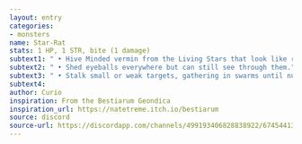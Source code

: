 ```yaml
---
layout: entry
categories:
- monsters 
name: Star-Rat
stats: 1 HP, 1 STR, bite (1 damage)
subtext1: " • Hive Minded vermin from the Living Stars that look like rats with clusters of eyes and starry hide."
subtext2: " • Shed eyeballs everywhere but can still see through them."
subtext3: " • Stalk small or weak targets, gathering in swarms until numerous enough to attack."
subtext4: 
author: Curio
inspiration: From the Bestiarum Geondica
inspiration_url: https://natetreme.itch.io/bestiarum
source: discord
source-url: https://discordapp.com/channels/499193406828838922/674544134798966806/705384424245690378
---
```

